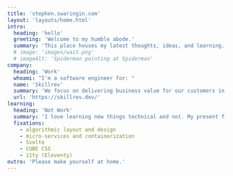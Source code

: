 ```yaml
---
title: 'stephen.swaringin.com'
layout: 'layouts/home.html'
intro:
  heading: 'hello'
  greeting: 'Welcome to my humble abode.'
  summary: 'This place houses my latest thoughts, ideas, and learning.'
  # image: 'images/wait.png'
  # imageAlt: 'Spiderman pointing at Spiderman'
company:
  heading: 'Work'
  whoami: "I'm a software engineer for: "
  name: 'Skillrev'
  summary: 'We focus on delivering business value for our customers in whatever way that looks, which usually takes the form of well-crafted software.'
  url: 'https://skillrev.dev/'
learning:
  heading: 'Not Work'
  summary: 'I love learning new things technical and not. My present fixations:'
  fixations:
    - algorithmic layout and design
    - micro-services and containerization
    - Svelte
    - CUBE CSS
    - 11ty (Eleventy)
outro: 'Please make yourself at home.'
---
```

